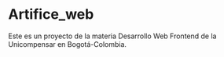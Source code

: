 # Artifice_web
Este es un proyecto de la materia Desarrollo Web Frontend de la Unicompensar en Bogotá-Colombia.
